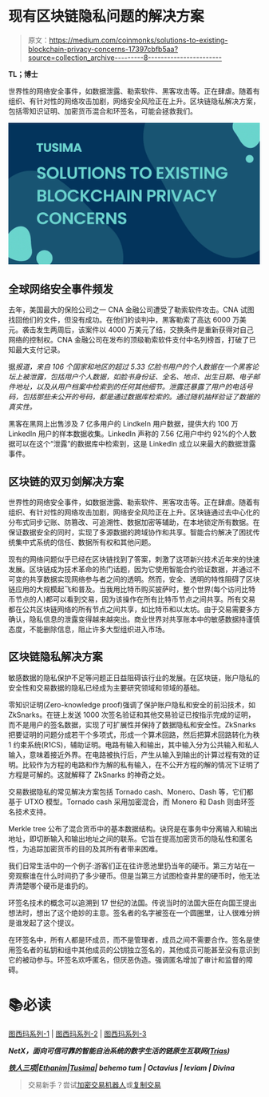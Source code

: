 # 现有区块链隐私问题的解决方案

> 原文：<https://medium.com/coinmonks/solutions-to-existing-blockchain-privacy-concerns-17397cbfb5aa?source=collection_archive---------8----------------------->

**TL；博士**

世界性的网络安全事件，如数据泄露、勒索软件、黑客攻击等。正在肆虐。随着有组织、有针对性的网络攻击加剧，网络安全风险正在上升。区块链隐私解决方案，包括零知识证明、加密货币混合和环签名，可能会拯救我们。

![](img/07b1efbe89a4161904097453b62df90a.png)

## **全球网络安全事件频发**

去年，美国最大的保险公司之一 CNA 金融公司遭受了勒索软件攻击。CNA 试图找回他们的文件，但没有成功。在他们的谈判中，黑客勒索了高达 6000 万美元。袭击发生两周后，该案件以 4000 万美元了结，交换条件是重新获得对自己网络的控制权。CNA 金融公司在发布的顶级勒索软件支付中名列榜首，打破了已知最大支付记录。

据*报道，来自 106 个国家和地区的超过 5.33 亿脸书用户的个人数据在一个黑客论坛上被泄露，包括用户个人数据，如脸书身份证、全名、地点、出生日期、电子邮件地址，以及从用户档案中检索到的任何其他细节。泄露还暴露了用户的电话号码，包括那些未公开的号码，都是通过数据库检索的。通过随机抽样验证了数据的真实性。*

黑客在黑网上出售涉及 7 亿多用户的 LindkeIn 用户数据，提供大约 100 万 LinkedIn 用户的样本数据收集。LinkedIn 声称的 7.56 亿用户中约 92%的个人数据可以在这个“泄露”的数据库中检索到，这是 LinkedIn 成立以来最大的数据泄露事件。

## **区块链的双刃剑解决方案**

世界性的网络安全事件，如数据泄露、勒索软件、黑客攻击等。正在肆虐。随着有组织、有针对性的网络攻击加剧，网络安全风险正在上升。区块链通过去中心化的分布式同步记账、防篡改、可追溯性、数据加密等辅助，在本地锁定所有数据。在保证数据安全的同时，实现了多源数据的跨域协作和共享。智能合约解决了困扰传统集中式系统的信任、数据所有权和其他问题。

现有的网络问题似乎已经在区块链找到了答案，刺激了这项新兴技术近年来的快速发展。区块链成为技术革命的热门话题，因为它使用智能合约验证数据，并通过不可变的共享数据实现网络参与者之间的透明。然而，安全、透明的特性阻碍了区块链应用的大规模起飞和普及。当我用比特币购买披萨时，整个世界(每个访问比特币节点的人)都可以看到交易，因为该操作在所有比特币节点之间共享。所有交易都在公共区块链网络的所有节点之间共享，如比特币和以太坊。由于交易需要多方确认，隐私信息的泄露变得越来越突出。商业世界对共享账本中的敏感数据持谨慎态度，不能删除信息，阻止许多大型组织进入市场。

## **区块链隐私解决方案**

敏感数据的隐私保护不足等问题正日益阻碍该行业的发展。在区块链，账户隐私的安全性和交易数据的隐私已经成为主要研究领域和领域的基础。

零知识证明(Zero-knowledge proof)强调了保护账户隐私和安全的前沿技术，如 ZkSnarks。在链上发送 1000 次签名验证和其他交易验证已按指示完成的证明，而不是用户的签名数据，实现了可扩展性并保持了数据隐私和安全性。ZkSnarks 把要证明的问题分成若干个多项式，形成一个算术回路，然后把算术回路转化为秩 1 约束系统(R1CS)，辅助证明。电路有输入和输出，其中输入分为公共输入和私人输入，意味着接近外界。在电路被执行后，产生从输入到输出的计算过程有效的证明。比较作为方程的电路和作为解的私有输入，在不公开方程的解的情况下证明了方程是可解的。这就解释了 ZkSnarks 的神奇之处。

交易数据隐私的常见解决方案包括 Tornado cash、Monero、Dash 等，它们都基于 UTXO 模型。Tornado cash 采用加密混合，而 Monero 和 Dash 则由环签名技术支持。

Merkle tree 公布了混合货币中的基本数据结构。诀窍是在事务中分离输入和输出地址，即切断输入和输出地址之间的联系。它旨在提高加密货币的隐私性和匿名性，为追踪加密货币的目的及其所有者带来困难。

我们日常生活中的一个例子:游客们正在往许愿池里扔当年的硬币。第三方站在一旁观察谁在什么时间扔了多少硬币。但是当第三方试图检查井里的硬币时，他无法弄清楚哪个硬币是谁扔的。

环签名技术的概念可以追溯到 17 世纪的法国。传说当时的法国大臣在向国王提出想法时，想出了这个绝妙的主意。签名者的名字被签在一个圆圈里，让人很难分辨是谁发起了这个提议。

在环签名中，所有人都是环成员，而不是管理者，成员之间不需要合作。签名是使用签名者的私钥和组中其他成员的公钥独立签名的，其他成员可能甚至没有意识到它的被动参与。环签名欢呼匿名，但厌恶伪造。强调匿名增加了审计和监督的障碍。

# 📚必读

[图西玛系列-1](/coinmonks/public-chain-market-outlook-823eaec076cb) | [图西玛系列-2](/coinmonks/challenges-and-solutions-for-public-chain-36c183eb608e) | [图西玛系列-3](/coinmonks/controllable-privacy-financial-infrastructure-on-layer-2-d858cd6224a3)

***NetX，面向可信可靠的智能自治系统的数字生活的链原生互联网(***[***Trias***](https://www.trias.one/)***)***

[***铁人三项***](https://www.triathon.space/#/)***|***[***Ethanim***](https://www.ethanim.network/)***|***[***Tusima***](https://www.tusima.network/#/)***| behemo tum | Octavius | leviam | Divina***

> 交易新手？尝试[加密交易机器人](/coinmonks/crypto-trading-bot-c2ffce8acb2a)或[复制交易](/coinmonks/top-10-crypto-copy-trading-platforms-for-beginners-d0c37c7d698c)